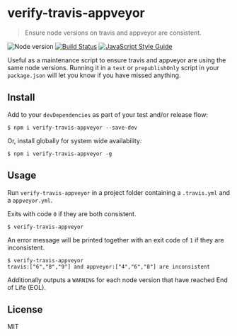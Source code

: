 # verify-travis-appveyor

> Ensure node versions on travis and appveyor are consistent.

![Node version](https://img.shields.io/node/v/verify-travis-appveyor.svg)
[![Build Status](https://travis-ci.org/ralphtheninja/verify-travis-appveyor.svg?branch=master)](https://travis-ci.org/ralphtheninja/verify-travis-appveyor)
[![JavaScript Style Guide](https://img.shields.io/badge/code_style-standard-brightgreen.svg)](https://standardjs.com)

Useful as a maintenance script to ensure travis and appveyor are using the same node versions. Running it in a `test` or `prepublishOnly` script in your `package.json` will let you know if you have missed anything.

## Install

Add to your `devDependencies` as part of your test and/or release flow:

```
$ npm i verify-travis-appveyor --save-dev
```

Or, install globally for system wide availability:

```
$ npm i verify-travis-appveyor -g
```

## Usage

Run `verify-travis-appveyor` in a project folder containing a `.travis.yml` and a `appveyor.yml`.

Exits with code `0` if they are both consistent.

```
$ verify-travis-appveyor
```

An error message will be printed together with an exit code of `1` if they are inconsistent.

```
$ verify-travis-appveyor
travis:["6","8","9"] and appveyor:["4","6","8"] are inconsistent
```

Additionally outputs a `WARNING` for each node version that have reached End of Life (EOL).

## License

MIT
